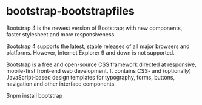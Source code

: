 # bootstrap-bootstrapfiles

Bootstrap 4 is the newest version of Bootstrap; with new components, faster stylesheet and more responsiveness.

Bootstrap 4 supports the latest, stable releases of all major browsers and platforms. However, Internet Explorer 9 and down is not supported.

Bootstrap is a free and open-source CSS framework directed at responsive, mobile-first front-end web development. It contains CSS- and (optionally) JavaScript-based design templates for typography, forms, buttons, navigation and other interface components.



$npm install bootstrap
<link rel="stylesheet" href="https://stackpath.bootstrapcdn.com/bootstrap/4.3.1/css/bootstrap.min.css" integrity="sha384-ggOyR0iXCbMQv3Xipma34MD+dH/1fQ784/j6cY/iJTQUOhcWr7x9JvoRxT2MZw1T" crossorigin="anonymous">
